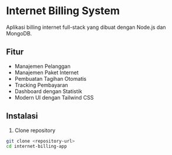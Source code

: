 # Internet Billing System

Aplikasi billing internet full-stack yang dibuat dengan Node.js dan MongoDB.

## Fitur

- Manajemen Pelanggan
- Manajemen Paket Internet
- Pembuatan Tagihan Otomatis
- Tracking Pembayaran
- Dashboard dengan Statistik
- Modern UI dengan Tailwind CSS

## Instalasi

1. Clone repository
```bash
git clone <repository-url>
cd internet-billing-app
